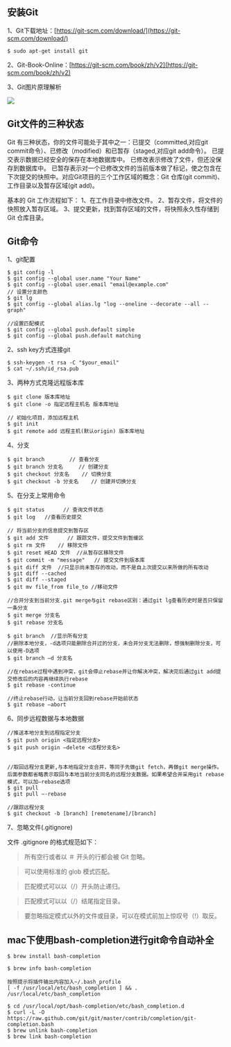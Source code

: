 ## 安装Git

1、Git下载地址：[https://git-scm.com/download/](https://git-scm.com/download/)

	$ sudo apt-get install git

2、Git-Book-Online：[https://git-scm.com/book/zh/v2](https://git-scm.com/book/zh/v2)

3、Git图片原理解析

![](http://s7.sinaimg.cn/middle/001VHTmCzy707anPSwC16&amp;690)

## Git文件的三种状态

 Git 有三种状态，你的文件可能处于其中之一：已提交（committed,对应git commit命令）、已修改（modified）和已暂存（staged,对应git add命令）。 已提交表示数据已经安全的保存在本地数据库中。 已修改表示修改了文件，但还没保存到数据库中。 已暂存表示对一个已修改文件的当前版本做了标记，使之包含在下次提交的快照中。对应Git项目的三个工作区域的概念：Git 仓库(git commit)、工作目录以及暂存区域(git add)。

基本的 Git 工作流程如下：
1、在工作目录中修改文件。
2、暂存文件，将文件的快照放入暂存区域。
3、提交更新，找到暂存区域的文件，将快照永久性存储到 Git 仓库目录。

## Git命令

1、git配置

	$ git config -l
	$ git config --global user.name "Your Name"
	$ git config --global user.email "email@example.com"
	// 设置分支颜色
	$ git lg
	$ git config --global alias.lg "log --oneline --decorate --all --graph"

	//设置匹配模式
	$ git config --global push.default simple
	$ git config --global push.default matching

2、ssh key方式连接git

	$ ssh-keygen -t rsa -C "$your_email"
	$ cat ~/.ssh/id_rsa.pub

3、两种方式克隆远程版本库

	$ git clone 版本库地址
	$ git clone -o 指定远程主机名 版本库地址

	// 初始化项目，添加远程主机
	$ git init
	$ git remote add 远程主机(默认origin) 版本库地址 

4、分支

	$ git branch        // 查看分支
	$ git branch 分支名     // 创建分支
	$ git checkout 分支名    // 切换分支
	$ git checkout -b 分支名    // 创建并切换分支

5、在分支上常用命令
	
	$ git status   	  // 查询文件状态 	
	$ git log   //查看历史提交

	// 将当前分支的信息提交到暂存区
	$ git add 文件	  // 跟踪文件，提交文件到暂缓区
	$ git rm 文件	   // 移除文件
	$ git reset HEAD 文件  //从暂存区移除文件
	$ git commit -m "message"   // 提交文件到版本库
	$ git diff 文件  //只显示尚未暂存的改动，而不是自上次提交以来所做的所有改动
	$ git diff --cached
	$ git diff --staged
	$ git mv file_from file_to //移动文件

	//合并分支到当前分支.git merge与git rebase区别：通过git lg查看历史时是否只保留一条分支
	$ git merge 分支名
	$ git rebase 分支名

	$ git branch  //显示所有分支
	//删除本地分支，-d选项只能删除合并过的分支，未合并分支无法删除，想强制删除分支，可以使用-D选项
	$ git branch –d 分支名

	//在rebase过程中遇到冲突，git会停止rebase并让你解决冲突，解决完后通过git add提交修改后的内容再继续执行rebase
	$ git rebase -continue

	//终止rebase行动，让当前分支回到rebase开始前状态
	$ git rebase –abort

6、同步远程数据与本地数据

	//推送本地分支到远程指定分支
	$ git push origin <指定远程分支>
	$ git push origin –delete <远程分支名>


	//取回远程分支更新,与本地指定分支合并，等同于先做git fetch，再做git merge操作。后面参数都省略表示取回与本地当前分支同名的远程分支数据。如果希望合并采用git rebase模式，可以加—rebase选项
	$ git pull
	$ git pull –-rebase

	//跟踪远程分支
	$ git checkout -b [branch] [remotename]/[branch]

7、忽略文件(.gitignore)

文件 .gitignore 的格式规范如下：

> 所有空行或者以 ＃ 开头的行都会被 Git 忽略。

> 可以使用标准的 glob 模式匹配。

> 匹配模式可以以（/）开头防止递归。

> 匹配模式可以以（/）结尾指定目录。

> 要忽略指定模式以外的文件或目录，可以在模式前加上惊叹号（!）取反。

## mac下使用bash-completion进行git命令自动补全

	$ brew install bash-completion

	$ brew info bash-completion

	按照提示将插件输出内容加入~/.bash_profile
	[ -f /usr/local/etc/bash_completion ] && . /usr/local/etc/bash_completion

	$ cd /usr/local/opt/bash-completion/etc/bash_completion.d
	$ curl -L -O https://raw.github.com/git/git/master/contrib/completion/git-completion.bash
	$ brew unlink bash-completion
	$ brew link bash-completion





		


